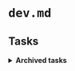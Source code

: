 # `dev.md`

## Tasks

<details>
<summary style="font-weight: bold">Archived tasks</summary>

## Archived tasks

### Create full-stack (with testing) task

Create a task that incoporates:

- The front-end
  - user input collection
  - client-side rendering
  - cypress testing
- The backend
  - user input storage
  - server-side rendering
  - vitest (or peek or jest) testing
- A justification
  - User experience
  - Developer experience

---

Justification: Before designing a BDD/TDD workflow with particular tools, we need a concrete task in order to setup the boilerplate code for these tools.

<details>

<summary>Next tasks</summary>

## Setup BDD process and tooling

Justification: The BDD process (and possibly tooling) should determine the overall workflow of a project.

### Fullpage color gradient visulization

[🍅 albatross/issues/22](https://github.com/Yukino-Ai/albatross/issues/22)

---

Justification: This is a good test feature that is arguably visually appealing while still being functional.

---

Single component with script:

```
On keypress:
    Randomly change background color;
    Save (`Date.now()`, `key`) to `signal`;
```

</details>

<details>
<summary>Completed tasks</summary>

### Time tracking for user inputs

Figure out how to track time of user inputs

Answer: Track only `Date.now()` times; probably only send back time differences to backend

### Setup volta to use Angular 12

Why?:

`npx` could lead to a slow workflow in general

</details>

---

## Organization

### Front-end

Framework: Angular

---

Store user input

- `Date.now()`
- keypress type

Generate visualization in real-time

### Backend

Framework: NestJS

---

~~Save history of user input~~

### Testing

Front-end: [Cypress](https://www.cypress.io)

Backend: Maybe [Vitest](https://vitest.dev/)

</details>
